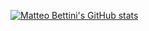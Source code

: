 
[![Matteo Bettini's GitHub stats](https://github-readme-stats.vercel.app/api?username=matteobettini&hide=stars,prs&show=reviews,prs_merged&show_icons=true&theme=transparent)]()
